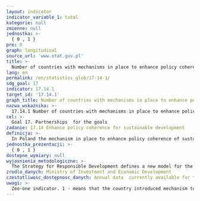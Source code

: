 ```yaml
---
layout: indicator
indicator_variable_1: total
kategorie: null
zmienne: null
jednostka: >-
  { 0 , 1 }
pre: 0
graph: longitudinal
source_url: 'www.stat.gov.pl'
title: >-
  Number of countries with mechanisms in place to enhance policy coherence of sustainable development
lang: en
permalink: /en/statistics_glob/17-14-1/
sdg_goal: 17
indicator: 17.14.1
target_id: '17.14.1'
graph_title: Number of countries with mechanisms in place to enhance policy coherence of sustainable development
nazwa_wskaznika: >-
  17.14.1 Number of countries with mechanisms in place to enhance policy coherence of sustainable development
cel: >-
  Goal 17. Partnerships  for the goals
zadanie: 17.14 Enhance policy coherence for sustainable development
definicja: >-
  In Poland the mechanism in place to enhance policy coherence of sustainable development is implementation of Strategy for Responsible Development, adopted by Government on 14 February 2017.
jednostka_prezentacji: >-
  { 0 , 1 }
dostepne_wymiary: null
wyjasnienia_metodologiczne: >-
  The Strategy for Responsible Development defines a new model for the development of the country. The document is an update of the National Development Strategy (SRK 2020). The guiding principle of the Strategy is the balanced development of the whole country in four dimensions: economic, social, environmental and territorial. The strategy assumes that all its citizens will benefit from its effects. The document focuses on the knowledge and technology that is being created in Poland, the development and further expansion of Polish companies, the construction of a savings system and the improvement of the quality of institutions and their relations with the public. The importance of inclusion all social groups and all territories in the development processes has also been emphasized. The actions outlined in the Strategy are consistent with the objectives and tasks set out in the UN Agenda 2030. The concept of sustainable and responsible development, which is the basis of the Strategy, is consistent with the UN point of view, i.e. vision of the world free from poverty, where every person has the opportunity to enjoy the development.
zrodlo_danych: Ministry of Investment and Economic Development
czestotliwosc_dostępnosc_danych: Annual data  currently available for the year 2017
uwagi: >-
  Zeo-one indicator. 1 - means that the country introduced mechanism to enhance policy coherence of sustainable.
---
```

